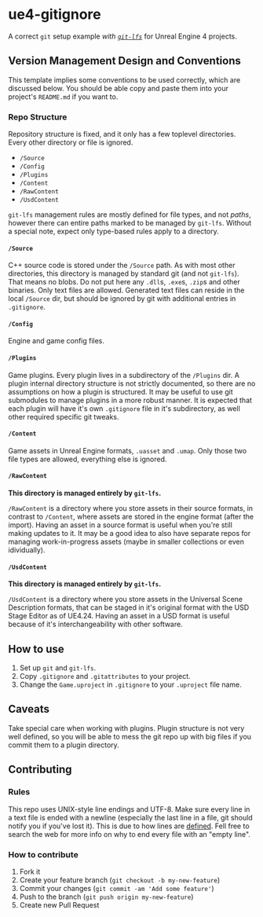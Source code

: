 # ue4-gitignore

A correct `git` setup example *with [`git-lfs`](https://git-lfs.github.com/)* for Unreal Engine 4 projects.

## Version Management Design and Conventions

This template implies some conventions to be used correctly, which are discussed below. You should be able copy and paste them into your project's `README.md` if you want to.

### Repo Structure

Repository structure is fixed, and it only has a few toplevel directories. Every other directory or file is ignored.

- `/Source`
- `/Config`
- `/Plugins`
- `/Content`
- `/RawContent`
- `/UsdContent`

`git-lfs` management rules are mostly defined for file types, and not *paths*, however there can entire paths marked to be managed by `git-lfs`. Without a special note, expect only type-based rules apply to a directory.

#### `/Source`

C++ source code is stored under the `/Source` path. As with most other directories, this directory is managed by standard git (and not `git-lfs`). That means no blobs. Do not put here any `.dll`s, `.exe`s, `.zip`s and other binaries. Only text files are allowed.
Generated text files can reside in the local `/Source` dir, but should be ignored by git with additional entries in `.gitignore`.

#### `/Config`

Engine and game config files.

#### `/Plugins`

Game plugins. Every plugin lives in a subdirectory of the `/Plugins` dir. A plugin internal directory structure is not strictly documented, so there are no assumptions on how a plugin is structured.
It may be useful to use git submodules to manage plugins in a more robust manner.
It is expected that each plugin will have it's own `.gitignore` file in it's subdirectory, as well other required specific git tweaks.

#### `/Content`

Game assets in Unreal Engine formats, `.uasset` and `.umap`. Only those two file types are allowed, everything else is ignored.

#### `/RawContent`

**This directory is managed entirely by `git-lfs`.**

`/RawContent` is a directory where you store assets in their source formats, in contrast to `/Content`, where assets are stored in the engine format (after the import). Having an asset in a source format is useful when you're still making updates to it. It may be a good idea to also have separate repos for managing work-in-progress assets (maybe in smaller collections or even idividually).

#### `/UsdContent`

**This directory is managed entirely by `git-lfs`.**

`/UsdContent` is a directory where you store assets in the Universal Scene Description formats, that can be staged in it's original format with the USD Stage Editor as of UE4.24. Having an asset in a USD format is useful because of it's interchangeability with other software.

## How to use

1. Set up `git` and `git-lfs`.
2. Copy `.gitignore` and `.gitattributes` to your project.
3. Change the `Game.uproject` in `.gitignore` to your `.uproject` file name.

## Caveats

Take special care when working with plugins. Plugin structure is not very well defined, so you will be able to mess the git repo up with big files if you commit them to a plugin directory.

## Contributing

### Rules

This repo uses UNIX-style line endings and UTF-8.
Make sure every line in a text file is ended with a newline (especially the last line in a file, git should notify you if you've lost it). This is due to how lines are [defined](http://pubs.opengroup.org/onlinepubs/9699919799/basedefs/V1_chap03.html#tag_03_206). Fell free to search the web for more info on why to end every file with an "empty line".

### How to contribute

1. Fork it
2. Create your feature branch (`git checkout -b my-new-feature`)
3. Commit your changes (`git commit -am 'Add some feature'`)
4. Push to the branch (`git push origin my-new-feature`)
5. Create new Pull Request
